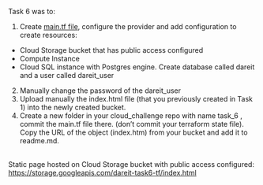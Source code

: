 Task 6 was to:<br>
1. Create <a href="https://github.com/latalaj/cloud_challenge/blob/main/task_6/main.tf">main.tf file</a>, configure the provider and add configuration to create resources:
- Cloud Storage bucket that has public access configured<br>
- Compute Instance<br>
- Cloud SQL instance with Postgres engine. Create database called dareit and a user called dareit_user<br>
2. Manually change the password of the dareit_user<br>
3. Upload manually the index.html file (that you previously created in Task 1) into the newly created bucket.<br>
4. Create a new folder in your cloud_challenge repo with name task_6 , commit the main.tf file there. (don’t commit your terraform state file). Copy the URL of the object (index.htm) from your bucket and add it to readme.md.<br><br>





Static page hosted on Cloud Storage bucket with public access configured: https://storage.googleapis.com/dareit-task6-tf/index.html


